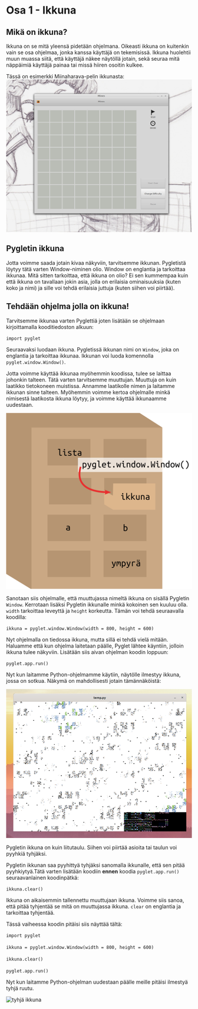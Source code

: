 # Osa 1 - Ikkuna

## Mikä on ikkuna?

Ikkuna on se mitä yleensä pidetään ohjelmana. Oikeasti ikkuna on kuitenkin vain se osa ohjelmaa, jonka kanssa käyttäjä on tekemisissä. Ikkuna huolehtii muun muassa siitä, että käyttäjä näkee näytöllä jotain, sekä seuraa mitä näppäimiä käyttäjä painaa tai missä hiiren osoitin kulkee.

Tässä on esimerkki Miinaharava-pelin ikkunasta:
![kuva miinaharavasta](kuvat/miinaharavaikkuna.png)

## Pygletin ikkuna

Jotta voimme saada jotain kivaa näkyviin, tarvitsemme ikkunan. Pygletistä löytyy tätä varten Window-niminen olio. Window on englantia ja tarkoittaa ikkunaa. Mitä sitten tarkoittaa, että ikkuna on olio? Ei sen kummempaa kuin että ikkuna on tavallaan jokin asia, jolla on erilaisia ominaisuuksia (kuten koko ja nimi) ja sille voi tehdä erilaisia juttuja (kuten siihen voi piirtää).

## Tehdään ohjelma jolla on ikkuna!

Tarvitsemme ikkunaa varten Pyglettiä joten lisätään se ohjelmaan kirjoittamalla kooditiedoston alkuun:

```Python3
import pyglet
``` 

Seuraavaksi luodaan ikkuna. Pygletissä ikkunan nimi on `Window`, joka on englantia ja tarkoittaa ikkunaa. Ikkunan voi luoda komennolla `pyglet.window.Window()`. 

Jotta voimme käyttää ikkunaa myöhemmin koodissa, tulee se laittaa johonkin talteen. Tätä varten tarvitsemme muuttujan. Muuttuja on kuin laatikko tietokoneen muistissa. Annamme laatikolle nimen ja laitamme ikkunan sinne talteen. Myöhemmin voimme kertoa ohjelmalle minkä nimisestä laatikosta ikkuna löytyy, ja voimme käyttää ikkunaamme uudestaan.

![laatikosto jonne laitetaan ikkuna](kuvat/muuttujalaatikko.png)

Sanotaan siis ohjelmalle, että muuttujassa nimeltä ikkuna on sisällä Pygletin  `Window`. Kerrotaan lisäksi Pygletin ikkunalle minkä kokoinen sen kuuluu olla. `width` tarkoittaa leveyttä ja `height` korkeutta. Tämän voi tehdä seuraavalla koodilla:

```Python3
ikkuna = pyglet.window.Window(width = 800, height = 600)
```

Nyt ohjelmalla on tiedossa ikkuna, mutta sillä ei tehdä vielä mitään. Haluamme että kun ohjelma laitetaan päälle, Pyglet lähtee käyntiin, jolloin ikkuna tulee näkyviin. Lisätään siis aivan ohjelman koodin loppuun:

```Python3
pyglet.app.run()
```
Nyt kun laitamme Python-ohjelmamme käytiin, näytölle ilmestyy ikkuna, jossa on sotkua. Näkymä on mahdollisesti jotain tämännäköistä:

![sotkuinen ikkuna](kuvat/sotkuikkuna.png)

Pygletin ikkuna on kuin liitutaulu. Siihen voi piirtää asioita tai taulun voi pyyhkiä tyhjäksi. 

Pygletin ikkunan saa pyyhittyä tyhjäksi sanomalla ikkunalle, että sen pitää pyyhkiytyä.Tätä varten lisätään koodiin **ennen** koodia `pyglet.app.run()` seuraavanlainen koodinpätkä:

```Python3
ikkuna.clear()
```

 Ikkuna on aikaisemmin tallennettu muuttujaan ikkuna. Voimme siis sanoa, että pitää tyhjentää se mitä on muuttujassa ikkuna. `clear` on englantia ja tarkoittaa tyhjentää.

Tässä vaiheessa koodin pitäisi siis näyttää tältä:

```Python3
import pyglet

ikkuna = pyglet.window.Window(width = 800, height = 600)

ikkuna.clear()

pyglet.app.run()
```

Nyt kun laitamme Python-ohjelman uudestaan päälle meille pitäisi ilmestyä tyhjä ruutu.

![tyhjä ikkuna](kuvat/tyhjä-ikkuna.png)

